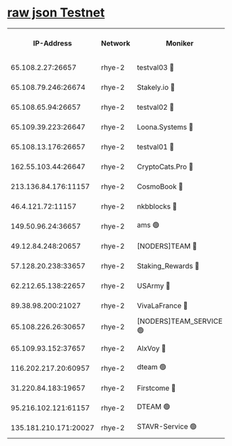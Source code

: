 
[raw json Testnet](https://rpc-check.quickt.stavr.tech/quickt/rpc-quickt-result.json)
=


<table><tr><th>IP-Address</th><th>Network</th><th>Moniker</th><th>Latest Block Height</th><th>Earliest Block Height</th><th>Catching Up</th><th>Tx Index</th><th>Voting Power</th><th>Scan Time</th></tr><tr><td>65.108.2.27:26657</td><td>rhye-2</td><td>testval03 🔴</td><td>734259</td><td>1</td><td>False</td><td>on</td><td>11002050</td><td>2024-02-09T20:38:04.992222411UTC</td></tr><tr><td>65.108.79.246:26674</td><td>rhye-2</td><td>Stakely.io 🔴</td><td>734260</td><td>1</td><td>False</td><td>on</td><td>10010</td><td>2024-02-09T20:38:09.499322646UTC</td></tr><tr><td>65.108.65.94:26657</td><td>rhye-2</td><td>testval02 🔴</td><td>734261</td><td>1</td><td>False</td><td>on</td><td>11002050</td><td>2024-02-09T20:38:12.364110053UTC</td></tr><tr><td>65.109.39.223:26647</td><td>rhye-2</td><td>Loona.Systems 🔴</td><td>734261</td><td>1</td><td>False</td><td>off</td><td>86949</td><td>2024-02-09T20:38:15.455026428UTC</td></tr><tr><td>65.108.13.176:26657</td><td>rhye-2</td><td>testval01 🔴</td><td>734261</td><td>1</td><td>False</td><td>on</td><td>13082010</td><td>2024-02-09T20:38:16.288127946UTC</td></tr><tr><td>162.55.103.44:26647</td><td>rhye-2</td><td>CryptoCats.Pro 🔴</td><td>734267</td><td>1</td><td>False</td><td>off</td><td>9999</td><td>2024-02-09T20:38:48.690174155UTC</td></tr><tr><td>213.136.84.176:11157</td><td>rhye-2</td><td>CosmoBook 🔴</td><td>734265</td><td>65301</td><td>False</td><td>off</td><td>1528057</td><td>2024-02-09T20:38:42.291369704UTC</td></tr><tr><td>46.4.121.72:11157</td><td>rhye-2</td><td>nkbblocks 🔴</td><td>734258</td><td>70101</td><td>False</td><td>off</td><td>81491</td><td>2024-02-09T20:37:56.878492326UTC</td></tr><tr><td>149.50.96.24:36657</td><td>rhye-2</td><td>ams 🟢</td><td>734263</td><td>133501</td><td>False</td><td>on</td><td>0</td><td>2024-02-09T20:38:31.674159142UTC</td></tr><tr><td>49.12.84.248:20657</td><td>rhye-2</td><td>[NODERS]TEAM 🔴</td><td>734263</td><td>146001</td><td>False</td><td>on</td><td>59690</td><td>2024-02-09T20:38:29.266797655UTC</td></tr><tr><td>57.128.20.238:33657</td><td>rhye-2</td><td>Staking_Rewards 🔴</td><td>734261</td><td>149101</td><td>False</td><td>on</td><td>9900</td><td>2024-02-09T20:38:15.060680038UTC</td></tr><tr><td>62.212.65.138:22657</td><td>rhye-2</td><td>USArmy 🔴</td><td>563100</td><td>198001</td><td>False</td><td>on</td><td>59069</td><td>2024-02-09T20:38:04.243551535UTC</td></tr><tr><td>89.38.98.200:21027</td><td>rhye-2</td><td>VivaLaFrance 🔴</td><td>734258</td><td>220501</td><td>False</td><td>off</td><td>10000</td><td>2024-02-09T20:37:59.366207950UTC</td></tr><tr><td>65.108.226.26:30657</td><td>rhye-2</td><td>[NODERS]TEAM_SERVICE 🟢</td><td>734261</td><td>241501</td><td>False</td><td>on</td><td>0</td><td>2024-02-09T20:38:15.851988533UTC</td></tr><tr><td>65.109.93.152:37657</td><td>rhye-2</td><td>AlxVoy 🔴</td><td>734259</td><td>315173</td><td>False</td><td>on</td><td>143351</td><td>2024-02-09T20:38:01.803838205UTC</td></tr><tr><td>116.202.217.20:60957</td><td>rhye-2</td><td>dteam 🟢</td><td>734261</td><td>421794</td><td>False</td><td>on</td><td>0</td><td>2024-02-09T20:38:12.667031050UTC</td></tr><tr><td>31.220.84.183:19657</td><td>rhye-2</td><td>Firstcome 🔴</td><td>734259</td><td>730173</td><td>False</td><td>off</td><td>717671</td><td>2024-02-09T20:38:04.633144173UTC</td></tr><tr><td>95.216.102.121:61157</td><td>rhye-2</td><td>DTEAM 🟢</td><td>734260</td><td>733501</td><td>False</td><td>on</td><td>0</td><td>2024-02-09T20:38:09.934434723UTC</td></tr><tr><td>135.181.210.171:20027</td><td>rhye-2</td><td>STAVR-Service 🟢</td><td>734263</td><td>734001</td><td>False</td><td>on</td><td>0</td><td>2024-02-09T20:38:26.964252176UTC</td></tr></table>